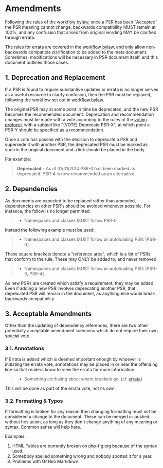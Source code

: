 Amendments
==========

Following the rules of the [workflow bylaw], once a PSR has been "Accepted" the PSR meaning 
cannot change, backwards compatibility MUST remain at 100%, and any confusion that arises from
original wording MAY be clarified through errata. 

The rules for errata are covered in the [workflow bylaw], and only allow non-backwards compatible clarification to be added to the meta document. Sometimes, modifications will be necessary in PSR document itself, and this document outlines those cases.

## 1. Deprecation and Replacement

If a PSR is found to require substantive updates or errata is no longer serves as a 
useful resource to clarify confusion, then the PSR must be replaced, following
the workflow set out in [workflow bylaw].

The original PSR may at some point in time be deprecated, and the new PSR becomes the recommended 
document. Deprecation and recommendation changes must be made with a vote according to the rules 
of the [voting protocol], with a subject like "[VOTE] Deprecate PSR-X", at which point a PSR-Y should be specified as a recommendation. 

Once a vote has passed with the decision to deprecate a PSR and supersede it 
with another PSR, the deprecated PSR must be marked as such in the original 
document and a link should be placed in the body.

For example:

> **Deprecated** - As of 01/01/2014 PSR-0 has been marked as deprecated. PSR-4 is now recommended 
as an alternative.


## 2. Dependencies 

As documents are expected to be replaced rather than amended, dependencies on 
other PSR's should be avoided whenever possible. For instance, the follow is 
no longer permitted:

> - Namespaces and classes MUST follow PSR-0.

Instead the following example must be used:

> - Namespaces and classes MUST follow an autoloading PSR: [PSR-0].

These square brackets denote a "reference area", which is a list of PSRs that
conform to the rule. These may ONLY be added to, and never removed.

> - Namespaces and classes MUST follow an autoloading PSR: [PSR-0, PSR-4].

As new PSRs are created which satisfy a requirement, they may be added. Even if 
adding a new PSR involves deprecating another PSR, that deprecated PSR will 
remain in the document, as anything else would break backwards compatibility.

## 3. Acceptable Amendments

Other than the updating of dependency references, there are two other potentially 
acceptable amendment scenarios which do not require their own special vote.

### 3.1. Annotations

If Errata is added which is deemed important enough by whoever is initiating the errata vote,
annotations may be placed in or near the offending line so that readers know to view the errata for 
more information. 

> - Something confusing about where brackets go. [cf. [errata](foo-meta.md#anchor)]

This will be done as part of the errata vote, not its own.

### 3.2. Formatting & Typos

If formatting is broken for any reason then changing formatting must not be considered a 
change to the document. These can be merged or pushed without hesitation, as long as they 
don't change anything of any meaning or syntax. Common sense will help here. 

Examples:

1. HTML Tables are currently broken on php-fig.org because of the syntax used.
2. Somebody spelled something wrong and nobody spotted it for a year.
3. Problems with GitHub Markdown


[workflow bylaw]: https://github.com/philsturgeon/fig-standards/blob/master/bylaws/004-psr-workflow.md
[voting protocol]: https://github.com/philsturgeon/fig-standards/blob/master/bylaws/001-voting-protocol.md
